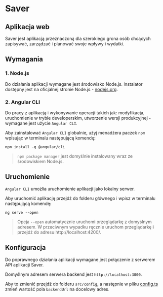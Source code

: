 # Saver
## Aplikacja web

Saver jest aplikacją przeznaczoną dla szerokiego grona osób chcących zapisywać, zarządzać i planować swoje wpływy i wydatki. 

## Wymagania

### 1. Node.js

Do działania aplikacji wymagane jest środowisko Node.js.
Instalator dostępny jest na oficjalnej stronie Node.js - [nodejs.org](https://nodejs.org). 

### 2. Angular CLI

Do pracy z aplikacją i wykonywanie operacji takich jak: modyfikacja, uruchomienie w trybie developerskim, utworzenie wersji produkcyjnej - wymagane jest użycie `Angular CLI`.

Aby zainstalować `Angular CLI` globalnie, użyj menadżera paczek `npm` wpisując w terminalu następującą komendę: 

```
npm install -g @angular/cli
```

> `npm package manager` jest domyślnie instalowany wraz ze środowiskiem Node.js.

## Uruchomienie

`Angular CLI` umożlia uruchomienie aplikacji jako lokalny serwer.

Aby uruchomić aplikację przejdź do folderu głównego i wpisz w terminalu następującą komendę:

```
ng serve --open
```

> Opcja `--open` automatycznie uruchomi przeglądarkę z domyślnym adresem.
> W przeciwnym wypadku ręcznie uruchom przeglądarkę i przejdź do adresu http://localhost:4200/.

## Konfiguracja

Do poprawnego działania aplikacji wymagane jest połączenie z serwerem API aplikacji Saver.

Domyślnym adresem serwera backend jest `http://localhost:3000`.

Aby to zmienić przejdź do folderu `src/config`, a następnie w pliku [config.ts](/src/config/config.ts) zmień wartość pola `backendUrl` na docelowy adres.
